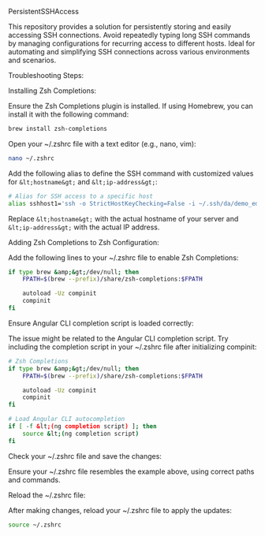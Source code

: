 PersistentSSHAccess

This repository provides a solution for persistently storing and easily accessing SSH connections. Avoid repeatedly typing long SSH commands by managing configurations for recurring access to different hosts. Ideal for automating and simplifying SSH connections across various environments and scenarios.

Troubleshooting Steps:

Installing Zsh Completions:

Ensure the Zsh Completions plugin is installed. If using Homebrew, you can install it with the following command:
```sh
brew install zsh-completions
```

Open your ~/.zshrc file with a text editor (e.g., nano, vim):
```sh
nano ~/.zshrc
```

Add the following alias to define the SSH command with customized values for ```&lt;hostname&gt;``` and ```&lt;ip-address&gt;```:
```sh
# Alias for SSH access to a specific host
alias sshhost1='ssh -o StrictHostKeyChecking=False -i ~/.ssh/da/demo_ed25519 &lt;hostname&gt;@&lt;ip-address&gt;'
```

Replace ```&lt;hostname&gt;``` with the actual hostname of your server and ```&lt;ip-address&gt;``` with the actual IP address.

Adding Zsh Completions to Zsh Configuration:

Add the following lines to your ~/.zshrc file to enable Zsh Completions:
```sh
if type brew &amp;&gt;/dev/null; then
    FPATH=$(brew --prefix)/share/zsh-completions:$FPATH

    autoload -Uz compinit
    compinit
fi
```

Ensure Angular CLI completion script is loaded correctly:

The issue might be related to the Angular CLI completion script. Try including the completion script in your ~/.zshrc file after initializing compinit:
```sh
# Zsh Completions
if type brew &amp;&gt;/dev/null; then
    FPATH=$(brew --prefix)/share/zsh-completions:$FPATH

    autoload -Uz compinit
    compinit
fi

# Load Angular CLI autocompletion
if [ -f &lt;(ng completion script) ]; then
    source &lt;(ng completion script)
fi
```

Check your ~/.zshrc file and save the changes:

Ensure your ~/.zshrc file resembles the example above, using correct paths and commands.

Reload the ~/.zshrc file:

After making changes, reload your ~/.zshrc file to apply the updates:
```sh
source ~/.zshrc
```

